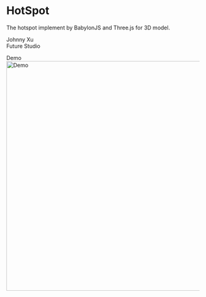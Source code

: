 # HotSpot
 

The hotspot implement by BabylonJS and Three.js for 3D model. 
  
   
Johnny Xu   
Future Studio   


Demo   
<img src="https://github.com/xujingzhou/HotSpotIn3DModel/blob/master/hotspot.png" width = "1000" height = "600" alt="Demo" align=center />
